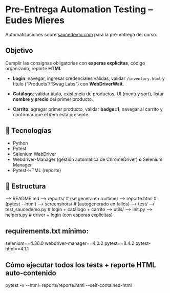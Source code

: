 # Pre-Entrega Automation Testing – Eudes Mieres

Automatizaciones sobre [saucedemo.com](https://www.saucedemo.com) para la pre-entrega del curso.

## Objetivo
Cumplir las consignas obligatorias con **esperas explícitas**, código organizado, reporte **HTML**

- **Login**: navegar, ingresar credenciales válidas, validar `/inventory.html` y título (“Products”/“Swag Labs”) con **WebDriverWait**.

- **Catálogo**: validar título, existencia de productos, UI (menú y sort), listar **nombre y precio** del primer producto.
- **Carrito**: agregar primer producto, validar **badge=1**, navegar al carrito y confirmar que el ítem está presente.

## 🧰 Tecnologías
- Python
- Pytest
- Selenium WebDriver
- Webdriver-Manager (gestión automática de ChromeDriver) **o** Selenium Manager
- Pytest-HTML (reporte)

## 📁 Estructura
--> README.md
--> reports/ # (se genera en runtime)
--> reporte.html # (pytest --html)
--> screenshots/ # (autogenerado en fallos)
--> test/
--> test_saucedemo.py # login + catálogo + carrito
--> utils/
--> init.py
--> helpers.py # driver + login (con esperas explícitas)

## requirements.txt mínimo:
selenium==4.36.0
webdriver-manager==4.0.2
pytest==8.4.2
pytest-html==4.1.1

## Cómo ejecutar todos los tests + reporte HTML auto-contenido
pytest -v --html=reports/reporte.html --self-contained-html


